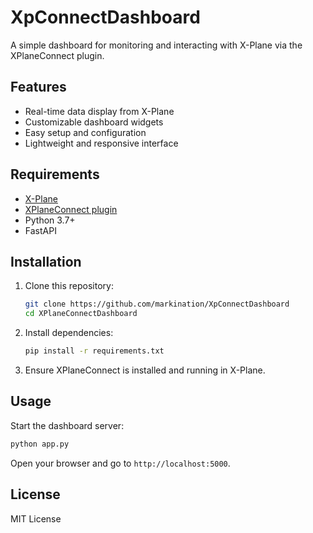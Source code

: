 # XpConnectDashboard
  
A simple dashboard for monitoring and interacting with X-Plane via the XPlaneConnect plugin.

## Features

- Real-time data display from X-Plane
- Customizable dashboard widgets
- Easy setup and configuration
- Lightweight and responsive interface

## Requirements

- [X-Plane](https://www.x-plane.com/)
- [XPlaneConnect plugin](https://github.com/nasa/XPlaneConnect)
- Python 3.7+
- FastAPI

## Installation

1. Clone this repository:
   ```bash
   git clone https://github.com/markination/XpConnectDashboard
   cd XPlaneConnectDashboard
   ```
2. Install dependencies:
   ```bash
   pip install -r requirements.txt
   ```
3. Ensure XPlaneConnect is installed and running in X-Plane.

## Usage

Start the dashboard server:
```bash
python app.py
```
Open your browser and go to `http://localhost:5000`.

## License

MIT License
